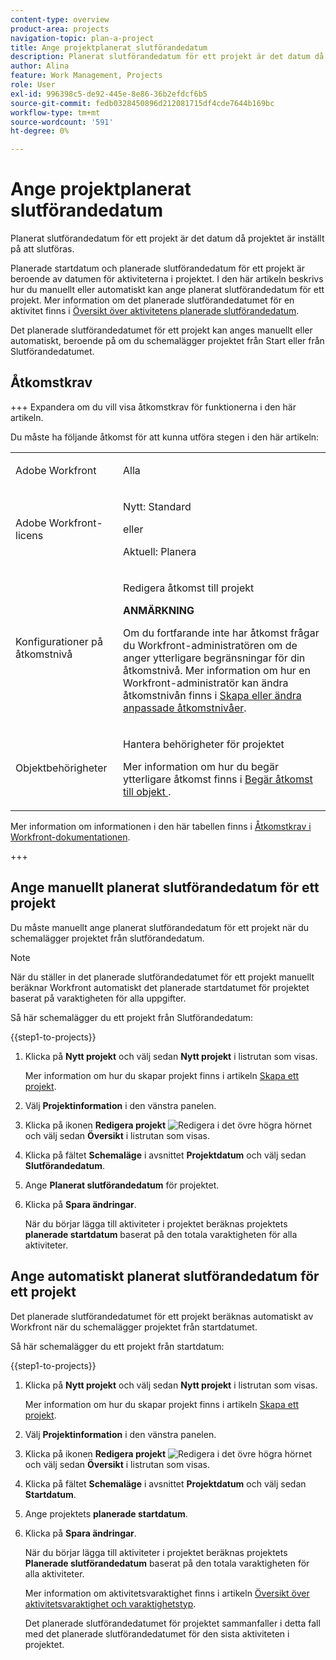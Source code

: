 ```yaml
---
content-type: overview
product-area: projects
navigation-topic: plan-a-project
title: Ange projektplanerat slutförandedatum
description: Planerat slutförandedatum för ett projekt är det datum då projektet är inställt på att slutföras.
author: Alina
feature: Work Management, Projects
role: User
exl-id: 996398c5-de92-445e-8e86-36b2efdcf6b5
source-git-commit: fedb0328450896d212081715df4cde7644b169bc
workflow-type: tm+mt
source-wordcount: '591'
ht-degree: 0%

---
```


# Ange projektplanerat slutförandedatum

<!-- Audited: 4/2025 -->

Planerat slutförandedatum för ett projekt är det datum då projektet är inställt på att slutföras.

Planerade startdatum och planerade slutförandedatum för ett projekt är beroende av datumen för aktiviteterna i projektet. I den här artikeln beskrivs hur du manuellt eller automatiskt kan ange planerat slutförandedatum för ett projekt. Mer information om det planerade slutförandedatumet för en aktivitet finns i [Översikt över aktivitetens planerade slutförandedatum](../../../manage-work/tasks/task-information/task-planned-completion-date.md).

Det planerade slutförandedatumet för ett projekt kan anges manuellt eller automatiskt, beroende på om du schemalägger projektet från Start eller från Slutförandedatumet.

## Åtkomstkrav

<!--drafted for P&P:

<table style="table-layout:auto"> 
 <col> 
 <col> 
 <tbody> 
  <tr> 
   <td role="rowheader">Adobe Workfront plan*</td> 
   <td> <p>Any</p> </td> 
  </tr> 
  <tr> 
   <td role="rowheader">Adobe Workfront license*</td> 
   <td> <p>Current license: Standard </p>
   Or
   <p>Legacy license: Plan </p>
   </td> 
  </tr> 
  <tr> 
   <td role="rowheader">Access level configurations*</td> 
   <td> <p>Edit access to Projects</p> <p><b>NOTE</b>
   
   If you still don't have access, ask your Workfront administrator if they set additional restrictions in your access level. For information on how a Workfront administrator can modify your access level, see <a href="../../../administration-and-setup/add-users/configure-and-grant-access/create-modify-access-levels.md" class="MCXref xref">Create or modify custom access levels</a>.</p> </td> 
  </tr> 
  <tr> 
   <td role="rowheader">Object permissions</td> 
   <td> <p>Manage permissions to the project</p> <p>For information on requesting additional access, see <a href="../../../workfront-basics/grant-and-request-access-to-objects/request-access.md" class="MCXref xref">Request access to objects </a>.</p> </td> 
  </tr> 
 </tbody> 
</table>
-->

+++ Expandera om du vill visa åtkomstkrav för funktionerna i den här artikeln.

Du måste ha följande åtkomst för att kunna utföra stegen i den här artikeln:

<table style="table-layout:auto"> 
 <col> 
 <col> 
 <tbody> 
  <tr> 
   <td role="rowheader">Adobe Workfront</td> 
   <td> <p>Alla</p> </td> 
  </tr> 
  <tr> 
   <td role="rowheader">Adobe Workfront-licens</td> 
   <td><p>
   Nytt: Standard

eller

Aktuell: Planera </p>

</td> 
  </tr> 
  <tr> 
   <td role="rowheader">Konfigurationer på åtkomstnivå</td> 
   <td> <p>Redigera åtkomst till projekt</p> <p><b>ANMÄRKNING</b>

Om du fortfarande inte har åtkomst frågar du Workfront-administratören om de anger ytterligare begränsningar för din åtkomstnivå. Mer information om hur en Workfront-administratör kan ändra åtkomstnivån finns i <a href="../../../administration-and-setup/add-users/configure-and-grant-access/create-modify-access-levels.md" class="MCXref xref">Skapa eller ändra anpassade åtkomstnivåer</a>.</p> </td>
</tr> 
  <tr> 
   <td role="rowheader">Objektbehörigheter</td> 
   <td> <p>Hantera behörigheter för projektet</p> <p>Mer information om hur du begär ytterligare åtkomst finns i <a href="../../../workfront-basics/grant-and-request-access-to-objects/request-access.md" class="MCXref xref">Begär åtkomst till objekt </a>.</p> </td> 
  </tr> 
 </tbody> 
</table>

Mer information om informationen i den här tabellen finns i [Åtkomstkrav i Workfront-dokumentationen](/help/quicksilver/administration-and-setup/add-users/access-levels-and-object-permissions/access-level-requirements-in-documentation.md).

+++

## Ange manuellt planerat slutförandedatum för ett projekt

Du måste manuellt ange planerat slutförandedatum för ett projekt när du schemalägger projektet från slutförandedatum.

>[!NOTE]
>
>När du ställer in det planerade slutförandedatumet för ett projekt manuellt beräknar Workfront automatiskt det planerade startdatumet för projektet baserat på varaktigheten för alla uppgifter.


Så här schemalägger du ett projekt från Slutförandedatum:

{{step1-to-projects}}

1. Klicka på **Nytt projekt** och välj sedan **Nytt projekt** i listrutan som visas.

   Mer information om hur du skapar projekt finns i artikeln [Skapa ett projekt](../../../manage-work/projects/create-projects/create-project.md).

1. Välj **Projektinformation** i den vänstra panelen.

1. Klicka på ikonen **Redigera projekt** ![Redigera ](/help/quicksilver/manage-work/projects/planning-a-project/assets/qs-edit-icon.png) i det övre högra hörnet och välj sedan **Översikt** i listrutan som visas.

1. Klicka på fältet **Schemaläge** i avsnittet **Projektdatum** och välj sedan **Slutförandedatum**.

1. Ange **Planerat slutförandedatum** för projektet.
1. Klicka på **Spara ändringar**.

   När du börjar lägga till aktiviteter i projektet beräknas projektets **planerade startdatum** baserat på den totala varaktigheten för alla aktiviteter. 

## Ange automatiskt planerat slutförandedatum för ett projekt

Det planerade slutförandedatumet för ett projekt beräknas automatiskt av Workfront när du schemalägger projektet från startdatumet. 

Så här schemalägger du ett projekt från startdatum:

{{step1-to-projects}}

1. Klicka på **Nytt projekt** och välj sedan **Nytt projekt** i listrutan som visas.

   Mer information om hur du skapar projekt finns i artikeln [Skapa ett projekt](../../../manage-work/projects/create-projects/create-project.md).

1. Välj **Projektinformation** i den vänstra panelen.

1. Klicka på ikonen **Redigera projekt** ![Redigera ](/help/quicksilver/manage-work/projects/planning-a-project/assets/qs-edit-icon.png) i det övre högra hörnet och välj sedan **Översikt** i listrutan som visas.

1. Klicka på fältet **Schemaläge** i avsnittet **Projektdatum** och välj sedan **Startdatum**.

1. Ange projektets **planerade startdatum**.
1. Klicka på **Spara ändringar**.

   När du börjar lägga till aktiviteter i projektet beräknas projektets **Planerade slutförandedatum** baserat på den totala varaktigheten för alla aktiviteter. 

   Mer information om aktivitetsvaraktighet finns i artikeln [Översikt över aktivitetsvaraktighet och varaktighetstyp](../../../manage-work/tasks/taskdurtn/task-duration-and-duration-type.md).

   Det planerade slutförandedatumet för projektet sammanfaller i detta fall med det planerade slutförandedatumet för den sista aktiviteten i projektet.

<!--
<div data-mc-conditions="QuicksilverOrClassic.Draft mode">
<h2>The Planned Completion Date of a task</h2>
<p>(NOTE: drafted because I created a new article, here: /Content/Manage work/Tasks/Task information/task-planned-completion-date.htm)</p>
<p>You can either specify the Planned Completion Date of a task, or you can leave it up to Workfront to calculate it depending on certain criteria.&nbsp;</p>
<ul>
<li><a href="#manually-set-the-planned-completion-date-of-a-task" class="MCXref xref">Manually set the Planned Completion Date of a task</a> </li>
<li><a href="#how-the-planned-completion-date-is-calculated-for-a-task" class="MCXref xref">How the Planned Completion Date is calculated for a task</a> </li>
</ul>
<p><strong>Manually set the Planned Completion Date of a task</strong></p>
<p>Setting the Planned Completion Date of a task depends on the type of Task Constraint you assign to the task.&nbsp;</p>
<p>You can manually set the Planned Completion Date&nbsp;when creating a task, as described in&nbsp;the article <a href="../../../manage-work/tasks/create-tasks/create-tasks-in-project.md" class="MCXref xref">Create tasks in a project</a>.</p>
<p>You can manually specify the Planned Completion Date when you select any of the following Task Constraints:&nbsp;</p>
<table border="1" cellspacing="15" cellpadding="1">
<col>
<col>
<thead>
<tr>
<th> <p><strong>Task Constraint Type</strong> </p> </th>
<th> <p><strong>Effect of Manually Changing the Planned Completion Date</strong> </p> </th>
</tr>
</thead>
<tbody>
<tr>
<td> <p>Must Finish On</p> <p>Finish No Later Than</p> <p>Finish No Earlier Than</p> </td>
<td> <p><span class="s1">The Planned Start Date is adjusted in order to keep the Duration the same.</span> </p> </td>
</tr>
<tr>
<td> <p>Fixed Dates</p> </td>
<td> <p>The Duration is adjusted in order to keep the Planned Start Date the same.</p> </td>
</tr>
</tbody>
</table>
<p><strong>How the Planned Completion Date is calculated for a task</strong></p>
<p>When it is calculated automatically by the system, the following can influence the Planned Completion Date of a Task:</p>
<ul>
<li> <p>Task Constraint</p> <p>For more information about Task Constraints, see the article <a href="../../../manage-work/tasks/task-constraints/task-constraint-overview.md" class="MCXref xref">Task Constraint overview</a>.</p> </li>
<li> <p>Task predecessor relationship</p> <p>For more information about task predecessors, see the article <a href="../../../manage-work/tasks/use-prdcssrs/predecessors-overview.md" class="MCXref xref">Overview of task predecessors</a>.</p> </li>
<li>Project Completion Date, when the project is scheduled from Completion Date.</li>
<li> <p>The time off schedule of the Primary&nbsp;Assignee of the task. </p> <p>When the Primary Assignee has time off scheduled during the duration of the task, the planned dates of the task adjust accordingly when the <strong>Consider user time off in task durations</strong> setting is selected for the <strong>User Time Off</strong> field. New projects inherit this setting from the Project&nbsp;Preferences area, but you can edit the setting at the project level. </p> <p>For example, if a task with a Constraint of As Soon As Possible is scheduled to start on June 1 and complete on June 3, and the Primary Assignee has June 2 marked for Time-off, the task Planned Completion Date becomes June 4. </p> <p>For information about the <strong>User Time Off</strong> preference, see the articles <a href="../../../administration-and-setup/set-up-workfront/configure-system-defaults/set-project-preferences.md" class="MCXref xref">Configure system-wide project preferences</a> or <a href="../../../manage-work/projects/manage-projects/edit-projects.md" class="MCXref xref">Edit projects</a>.</p> </li>
</ul>
<p>When set automatically, the Planned Completion Date&nbsp;is determined based on the following calculation:&nbsp;</p>
<p><code>Planned Completion Date = Planned Start Date + Duration</code> </p>
<p>For example, if your task has a start date of September 16 and a duration of 10 days, the Planned Completion Date is September 26.</p> <note type="note">
&nbsp;The Update Type for the project must also be&nbsp;set to Automatic and On Change or Automatically in order for the Planned Hours and Duration to be automatically&nbsp;adjusted.
<br>For more information about the Update Type, see the article
<a href="../../../manage-work/projects/manage-projects/select-project-update-type.md" class="MCXref xref">Select the project Update Type </a>.
</note>
</div>
-->
